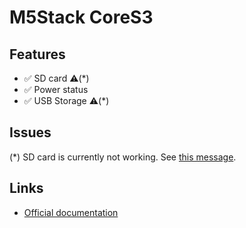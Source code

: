 # M5Stack CoreS3

## Features

- ✅ SD card ⚠️(\*)
- ✅ Power status
- ✅ USB Storage ⚠️(\*)

## Issues

(\*) SD card is currently not working. See [this message](https://github.com/espressif/esp-bsp/blob/63b99593b7ead04336c0f22e7bc880167d9bfdb6/bsp/m5stack_core_s3/README.md).

## Links

- [Official documentation](https://docs.m5stack.com/en/core/CoreS3)


